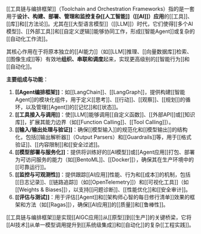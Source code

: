 [[工具链与编排框架]]（Toolchain and Orchestration Frameworks）指的是一套用于**设计、构建、部署、管理和监控复杂[[人工智能]]（[[AI]]）应用**的[[工具]]、[[库]]和[[方法论]]。尤其在[[大型语言模型]]（[[LLM]]）时代，它们使得[[多个AI模型]]、[[外部工具]]和[[自定义逻辑]]能够协同工作，形成[[智能Agent]]或复杂的[[自动化工作流]]。

其核心作用在于将原本独立的[[AI能力]]（如[[LLM]]推理、[[向量数据库]]检索、[[图像生成]]等）有效地**组织、串联和调度**起来，实现更高级别的[[智能行为]]和[[自动化]]。

**主要组成与功能**：
1.  **[[Agent编排框架]]**：如[[LangChain]]、[[LangGraph]]，提供构建[[智能Agent]]的模块化组件，用于定义[[思考]]、[[行动]]、[[观察]]、[[规划]]的循环，以及管理[[Agent]]的[[记忆]]和[[状态]]。
2.  **[[工具接入与调用]]**：使[[LLM]]能够调用[[自定义函数]]、[[外部API]]或[[知识库]]，扩展其能力边界（如[[Function Calling]]、[[Tool Calling]]）。
3.  **[[输入/输出处理与验证]]**：确保[[模型输入]]的规范化和[[模型输出]]的结构化，包括[[输出解析器]]（Output Parsers）和[[Guardrails]]等，用于[[格式验证]]、[[内容限制]]和[[安全过滤]]。
4.  **[[模型部署与服务化]]**：提供将训练好的[[AI模型]]或[[Agent应用]]打包、部署为可访问服务的能力（如[[BentoML]]、[[Docker]]），确保其在生产环境中的[[可靠运行]]。
5.  **[[监控与可观测性]]**：提供跟踪[[AI应用]]性能、行为和[[成本]]的机制，包括[[日志记录]]、[[链路追踪]]（如[[OpenTelemetry]]）和[[可视化工具]]（如[[Weights & Biases]]），以支持[[问题诊断]]、[[性能优化]]和[[安全审计]]。
6.  **[[评估与测试]]**：用于评估[[Agent]]和[[架构师心智的每日修行清单]]效果的框架和方法（如[[Ragas]]），确保[[AI应用]]的[[质量]]和[[鲁棒性]]。

[[工具链与编排框架]]是实现[[AIGC应用]]从[[原型]]到[[生产]]的关键桥梁，它将[[AI技术]]从单一模型调用提升到[[系统级集成]]和[[自动化]]的复杂[[工程实践]]。
